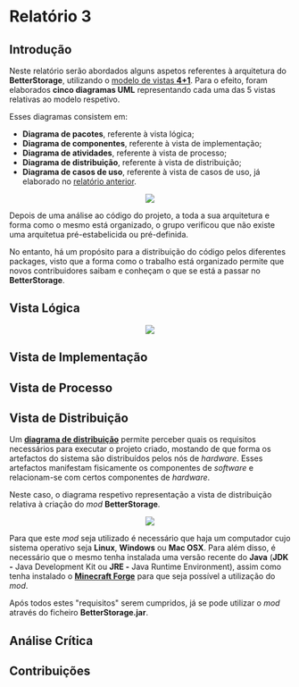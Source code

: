 # Relatório 3


## Introdução

Neste relatório serão abordados alguns aspetos referentes à arquitetura do **BetterStorage**, utilizando o [modelo de vistas **4+1**](https://es.wikipedia.org/wiki/Modelo_de_Vistas_de_Arquitectura_4%2B1).
Para o efeito, foram elaborados **cinco diagramas UML** representando cada uma das 5 vistas relativas ao modelo respetivo.

Esses diagramas consistem em:
- **Diagrama de pacotes**, referente à vista lógica;
- **Diagrama de componentes**, referente à vista de implementação;
- **Diagrama de atividades**, referente à vista de processo;
- **Diagrama de distribuição**, referente à vista de distribuição;
- **Diagrama de casos de uso**, referente à vista de casos de uso, já elaborado no [relatório anterior](https://github.com/VascoUP/BetterStorage/blob/master/ESOF-docs/Relat%C3%B3rio-2.md).


<p align="center">
  <img src="https://github.com/VascoUP/BetterStorage/blob/master/ESOF-docs/resources/4+1.gif">
</p>


Depois de uma análise ao código do projeto, a toda a sua arquitetura e forma como o mesmo está organizado, o grupo verificou que não existe uma arquitetua pré-estabelicida ou pré-definida.

No entanto, há um propósito para a distribuição do código pelos diferentes packages, visto que a forma como o trabalho está organizado permite que novos contribuidores saibam e conheçam o que se está a passar no **BetterStorage**.


## Vista Lógica

<p align="center">
  <img src="https://github.com/VascoUP/BetterStorage/blob/master/ESOF-docs/resources/Package_Diagram.png">
</p>

## Vista de Implementação


## Vista de Processo


## Vista de Distribuição

Um [**diagrama de distribuição**](https://en.wikipedia.org/wiki/Deployment_diagram) permite perceber quais os requisitos necessários para executar o projeto criado, mostando de que forma os artefactos do sistema são distribuídos pelos nós de *hardware*. Esses artefactos manifestam fisicamente os componentes de *software* e relacionam-se com certos componentes de *hardware*.

Neste caso, o diagrama respetivo representação a vista de distribuição relativa à criação do *mod* **BetterStorage**.


<p align="center">
  <img src="https://github.com/VascoUP/BetterStorage/blob/master/ESOF-docs/resources/Deployment_Model.png">
</p>


Para que este *mod* seja utilizado é necessário que haja um computador cujo sistema operativo seja **Linux**, **Windows** ou **Mac OSX**. Para além disso, é necessário que o mesmo tenha instalada uma versão recente do **Java** (**JDK -** Java Development Kit ou **JRE -** Java Runtime Environment), assim como tenha instalado o [**Minecraft Forge**](https://files.minecraftforge.net/) para que seja possível a utilização do *mod*.

Após todos estes "requisitos" serem cumpridos, já se pode utilizar o *mod* através do ficheiro **BetterStorage.jar**.


## Análise Crítica


## Contribuições
